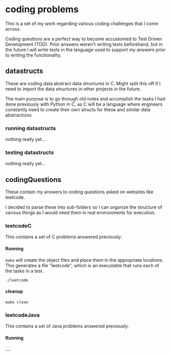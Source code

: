 # coding problems

This is a set of my work regarding various coding challenges that I come across.

Coding questions are a perfect way to become accustomed to Test Driven Development (TDD).
Prior answers weren't writing tests beforehand, but in the future I will write tests
in the language used to support my answers prior to writing the functionality.

## datastructs

These are coding data abstract data structures in C. Might split this off if
I need to import the data structures in other projects in the future.

The main purpose is to go through old notes and accomplish the tasks I had done
previously with Python in C, as C will be a language where engineers constantly
need to create their own structs for these and similar data abstractions.

### running datastructs
nothing really yet...

### testing datastructs
nothing really yet...

## codingQuestions
These contain my answers to coding questions asked on websites like leetcode.

I decided to parse these into sub-folders so I can organize the structure of 
various things as I would need them in real environments for execution.

### leetcodeC
This contains a set of C problems answered previously.

#### Running

```make```
will create the object files and place them in the appropriate locations. This 
generates a file "leetcode", which is an executable that runs each of the tasks
in a test.

```./leetcode```

#### cleanup
```make clean```

### leetcodeJava
This contains a set of Java problems answered previously.

#### Running
....
